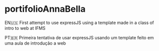 # portifolioAnnaBella
EN🇺🇸
First attempt to use expressJS using a template made in a class of intro to web at IFMS

PT🇧🇷
Primeira tentativa de usar expressJS usando um template feito em uma aula de introdução a web

